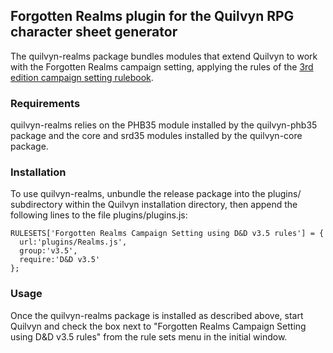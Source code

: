 ## Forgotten Realms plugin for the Quilvyn RPG character sheet generator

The quilvyn-realms package bundles modules that extend Quilvyn to work with
the Forgotten Realms campaign setting, applying the rules of the
<a href="https://www.drivethrurpg.com/product/28729/Forgotten-Realms-Campaign-Setting-3e">3rd edition campaign setting rulebook</a>.

### Requirements

quilvyn-realms relies on the PHB35 module installed by the quilvyn-phb35
package and the core and srd35 modules installed by the quilvyn-core package.

### Installation

To use quilvyn-realms, unbundle the release package into the plugins/
subdirectory within the Quilvyn installation directory, then append the
following lines to the file plugins/plugins.js:

    RULESETS['Forgotten Realms Campaign Setting using D&D v3.5 rules'] = {
      url:'plugins/Realms.js',
      group:'v3.5',
      require:'D&D v3.5'
    };

### Usage

Once the quilvyn-realms package is installed as described above, start Quilvyn
and check the box next to "Forgotten Realms Campaign Setting using D&D v3.5
rules" from the rule sets menu in the initial window.
